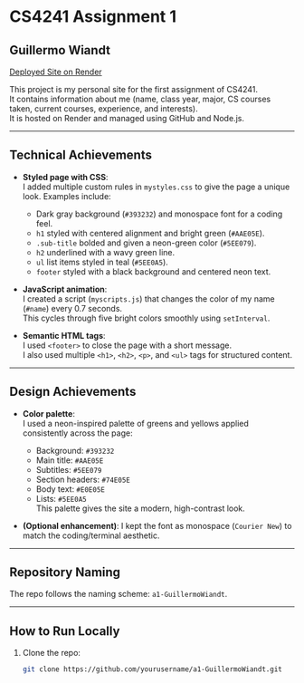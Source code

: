 # CS4241 Assignment 1

## Guillermo Wiandt  
[Deployed Site on Render](https://a1-guillermowiandt.onrender.com)

This project is my personal site for the first assignment of CS4241.  
It contains information about me (name, class year, major, CS courses taken, current courses, experience, and interests).  
It is hosted on Render and managed using GitHub and Node.js.  


---

## Technical Achievements
- **Styled page with CSS**:  
  I added multiple custom rules in `mystyles.css` to give the page a unique look. Examples include:  
  - Dark gray background (`#393232`) and monospace font for a coding feel.  
  - `h1` styled with centered alignment and bright green (`#AAE05E`).  
  - `.sub-title` bolded and given a neon-green color (`#5EE079`).  
  - `h2` underlined with a wavy green line.  
  - `ul` list items styled in teal (`#5EE0A5`).  
  - `footer` styled with a black background and centered neon text.  

- **JavaScript animation**:  
  I created a script (`myscripts.js`) that changes the color of my name (`#name`) every 0.7 seconds.  
  This cycles through five bright colors smoothly using `setInterval`.

- **Semantic HTML tags**:  
  I used `<footer>` to close the page with a short message.  
  I also used multiple `<h1>`, `<h2>`, `<p>`, and `<ul>` tags for structured content.

---

## Design Achievements
- **Color palette**:  
  I used a neon-inspired palette of greens and yellows applied consistently across the page:  
  - Background: `#393232`  
  - Main title: `#AAE05E`  
  - Subtitles: `#5EE079`  
  - Section headers: `#74E05E`  
  - Body text: `#E0E05E`  
  - Lists: `#5EE0A5`  
  This palette gives the site a modern, high-contrast look.

- **(Optional enhancement)**: I kept the font as monospace (`Courier New`) to match the coding/terminal aesthetic.  

---

## Repository Naming
The repo follows the naming scheme: `a1-GuillermoWiandt`.

---

## How to Run Locally
1. Clone the repo:  
   ```bash
   git clone https://github.com/yourusername/a1-GuillermoWiandt.git